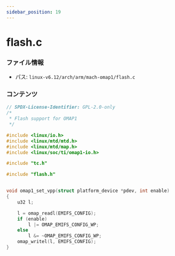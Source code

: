 ```yaml
---
sidebar_position: 19
---
```

# flash.c

### ファイル情報

- パス: `linux-v6.12/arch/arm/mach-omap1/flash.c`

### コンテンツ

```c
// SPDX-License-Identifier: GPL-2.0-only
/*
 * Flash support for OMAP1
 */

#include <linux/io.h>
#include <linux/mtd/mtd.h>
#include <linux/mtd/map.h>
#include <linux/soc/ti/omap1-io.h>

#include "tc.h"

#include "flash.h"


void omap1_set_vpp(struct platform_device *pdev, int enable)
{
	u32 l;

	l = omap_readl(EMIFS_CONFIG);
	if (enable)
		l |= OMAP_EMIFS_CONFIG_WP;
	else
		l &= ~OMAP_EMIFS_CONFIG_WP;
	omap_writel(l, EMIFS_CONFIG);
}

```
